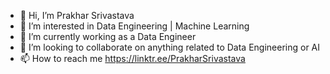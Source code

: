 - 👋 Hi, I’m Prakhar Srivastava
- 👀 I’m interested in Data Engineering | Machine Learning 
- 🌱 I’m currently working as a Data Engineer
- 💞️ I’m looking to collaborate on anything related to Data Engineering or AI
- 📫 How to reach me https://linktr.ee/PrakharSrivastava

<!---
prakharsdev/prakharsdev is a ✨ special ✨ repository because its `README.md` (this file) appears on your GitHub profile.
You can click the Preview link to take a look at your changes.
--->
